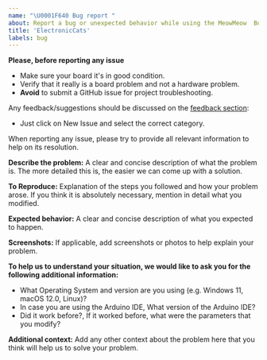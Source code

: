 ```yaml
---
name: "\U0001F640 Bug report "
about: Report a bug or unexpected behavior while using the MeowMeow  Board.
title: 'ElectronicCats'
labels: bug
---
```


**Please, before reporting any issue**
- Make sure your board it's in good condition.
- Verify that it really is a board problem and not a hardware problem.
- **Avoid** to submit a GitHub issue for project troubleshooting.

Any feedback/suggestions should be discussed on the [feedback section](https://github.com/ElectronicCats/MeowMeow/issues):
  * Just click on New Issue and select the correct category.

When reporting any issue, please try to provide all relevant information to help on its resolution.


**Describe the problem:**
A clear and concise description of what the problem is.
The more detailed this is, the easier we can come up with a solution.


**To Reproduce:**
Explanation of the steps you followed and how your problem arose.
If you think it is absolutely necessary, mention in detail what you modified.


**Expected behavior:**
A clear and concise description of what you expected to happen.

**Screenshots:**
If applicable, add screenshots or photos to help explain your problem.

**To help us to understand your situation, we would like to ask you for the following additional information:**
 - What Operating System and version are you using (e.g. Windows 11, macOS 12.0, Linux)?
 - In case you are using the Arduino IDE, What version of the Arduino IDE?
 - Did it work before?, If it worked before, what were the parameters that you modify?


**Additional context:**
Add any other context about the problem here that you think will help us to solve your problem.